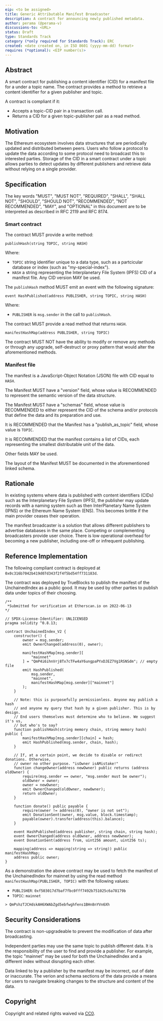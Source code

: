 ```yaml
---
eip: <to be assigned>
title: Generic Attributable Manifest Broadcaster
description: A contract for announcing newly published metadata.
author: perama (@perama-v)
discussions-to: <URL>
status: Draft
type: Standards Track
category (*only required for Standards Track): ERC
created: <date created on, in ISO 8601 (yyyy-mm-dd) format>
requires (*optional): <EIP number(s)>
---
```


## Abstract

A smart contract for publishing a content identifier (CID) for a manifest file for a under a topic
name. The contract provides a method to retrieve a content identifier for a given publisher
and topic.

A contract is compliant if it:
- Accepts a topic-CID pair in a transaction call.
- Returns a CID for a given topic-publisher pair as a read method.

## Motivation

The Ethereum ecosystem involves data structures that are periodically updated and distributed
between peers. Users who follow a protocol to update the data according to some protocol
need to broadcast this to interested parties. Storage of the CID in a smart contract under a topic
allows parties to detect updates by different publishers and retrieve data without relying
on a single provider.

## Specification
The key words "MUST", "MUST NOT", "REQUIRED", "SHALL", "SHALL NOT", "SHOULD", "SHOULD NOT",
"RECOMMENDED", "NOT RECOMMENDED", "MAY", and "OPTIONAL" in this document are to be interpreted as
described in RFC 2119 and RFC 8174.

### Smart contract

The contract MUST provide a write method:
```
publishHash(string TOPIC, string HASH)
```
Where:
- `TOPIC` string identifier unique to a data type, such as a partcicular database or index (such as
"my-special-index").
- `HASH` a string representing the Interplanetary File System (IPFS) CID of a manifest file.
Any CID version MAY be used.

The `publishHash` method MUST emit an event with the following signature:

```
event HashPublished(address PUBLISHER, string TOPIC, string HASH)
```

Where:
- `PUBLISHER` is `msg.sender` in the call to `publishHash`.

The contract MUST provide a read method that returns `HASH`.

```
manifestHashMap(address PUBLISHER, string TOPIC)
```

The contract MUST NOT have the ability to modify or remove any methods or through any upgrade,
self-destruct or proxy pattern that would alter the aforementioned methods.

### Manifest file

The manifest is a JavaScript-Object Notation (JSON) file with CID equal to `HASH`.

The Manifest MUST have a "version" field, whose value is RECOMMENDED to represent the semantic
version of the data structure.

The Manifest MUST have a "schemas" field, whose value is RECOMMENDED to either represent the CID
of the schema
and/or protocols that define the data and its preparation and use.

It is RECOMMENDED that the Manifest has a "publish_as_topic" field, whose value is `TOPIC`.

It is RECOMMENDED that the manifest contains a list of CIDs, each representing the smallest
distributable unit of the data.

Other fields MAY be used.

The layout of the Manifest MUST be documented in the aforementioned linked schema.

## Rationale

In existing systems where data is published with content identifiers (CIDs)
such as the Interplanetary File
System (IPFS), the publisher may update records with a naming system such as then InterPlanetary
Name System (IPNS) or the Ethereum Name System (ENS). This becomes brittle if the main
provider ceases their operation.

The manifest broadcaster is a solution that allows
different publishers to advertise databases in the same place. Competing or complementing
broadcasters provide user choice. There is low operational overhead for becoming a new publisher,
including one-off or infrequent publishing.

## Reference Implementation

The following compliant contract is deployed at `0x0c316b7042b419d07d343f2f4f5bd54ff731183d`.

The contract was deployed by TrueBlocks to publish the manifest
of the UnchainedIndex as a public good. It may be used by other parties to publish
data under topics of their choosing.
```
/**
 *Submitted for verification at Etherscan.io on 2022-06-13
*/

// SPDX-License-Identifier: UNLICENSED
pragma solidity ^0.8.13;

contract UnchainedIndex_V2 {
    constructor() {
        owner = msg.sender;
        emit OwnerChanged(address(0), owner);

        manifestHashMap[msg.sender][
            "mainnet"
        ] = "QmP4i6ihnVrj8Tx7cTFw4aY6ungpaPYxDJEZ7Vg1RSNSdm"; // empty file
        emit HashPublished(
            msg.sender,
            "mainnet",
            manifestHashMap[msg.sender]["mainnet"]
        );
    }

    // Note: this is purposefully permissionless. Anyone may publish a hash
    // and anyone my query that hash by a given publisher. This is by design.
    // End users themselves must determine who to believe. We suggest it's us,
    // but who's to say?
    function publishHash(string memory chain, string memory hash) public {
        manifestHashMap[msg.sender][chain] = hash;
        emit HashPublished(msg.sender, chain, hash);
    }

    // If, at a certain point, we decide to disable or redirect donations. Otherwise,
    // owner no other purpose. "isOwner isAMistake!"
    function changeOwner(address newOwner) public returns (address oldOwner) {
        require(msg.sender == owner, "msg.sender must be owner");
        oldOwner = owner;
        owner = newOwner;
        emit OwnerChanged(oldOwner, newOwner);
        return oldOwner;
    }

    function donate() public payable {
        require(owner != address(0), "owner is not set");
        emit DonationSent(owner, msg.value, block.timestamp);
        payable(owner).transfer(address(this).balance);
    }

    event HashPublished(address publisher, string chain, string hash);
    event OwnerChanged(address oldOwner, address newOwner);
    event DonationSent(address from, uint256 amount, uint256 ts);

    mapping(address => mapping(string => string)) public manifestHashMap;
    address public owner;
}
```
As a demonstration the above contract may be used to fetch the manifest of the
UnchainedIndex for mainnet by using the read method `manifestHashMap(PUBLISHER, TOPIC)` with the following values:

- `PUBLISHER`: `0xf503017d7baf7fbc0fff7492b751025c6a78179b`
- `TOPIC`: `mainnet`

```
> QmPshzTJCHdskAH6XWAbZgd5ebfwghfens1BHn8nYVn6Xh
```


## Security Considerations

The contract is non-upgradeable to prevent the modification of data after broadcasting.

Independent parties may use the same topic to publish different data. It is the responsibility
of the user to find and provide a publisher. For example, the topic "mainnet" may be used
for both the UnchainedIndex and a different index without disrupting each other.

Data linked to by a publisher by the manifest may be incorrect, out of date or inaccurate.
The verion and schema sections of the data provide a means for users to navigate breaking changes
to the structure and content of the data.

## Copyright

Copyright and related rights waived via [CC0](../LICENSE.md).